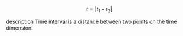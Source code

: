 
$$t = |t_{1} - t_{2}|$$

description
	Time interval is a distance between two points on the time dimension.